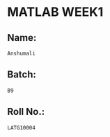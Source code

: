 # MATLAB WEEK1

## Name:

<code>Anshumali</code>

## Batch:

<code>B9</code>

## Roll No.:

<code>LATG10004</code>

